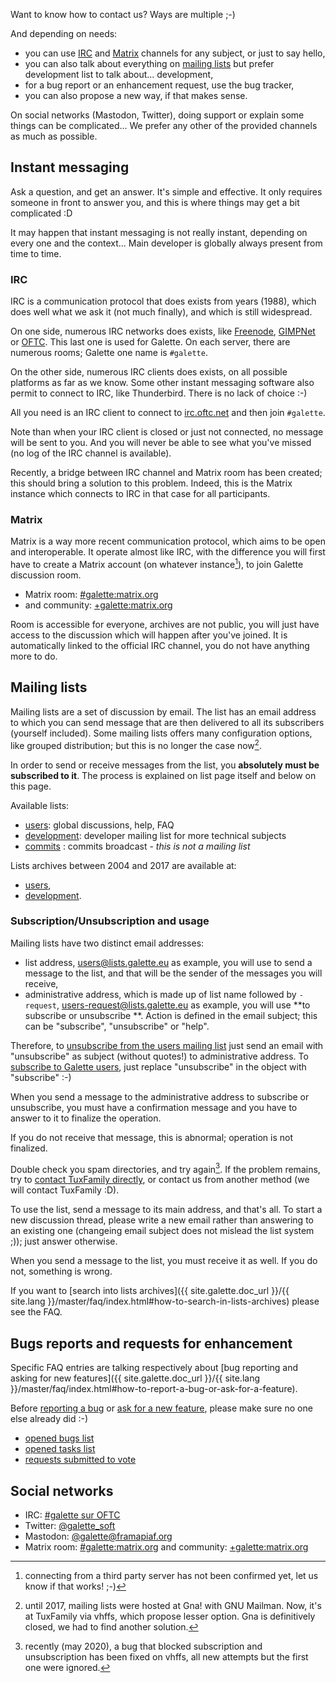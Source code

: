 Want to know how to contact us? Ways are multiple ;-)

And depending on needs:

* you can use [IRC](#irc) and [Matrix](#matrix) channels for any subject, or just to say hello,
* you can also talk about everything on [mailing lists](#mailing-lists) but prefer development list to talk about... development,
* for a bug report or an enhancement request, use the bug tracker,
* you can also propose a new way, if that makes sense.

On social networks (Mastodon, Twitter), doing support or explain some things can be complicated... We prefer any other of the provided channels as much as possible.

## Instant messaging

Ask a question, and get an answer. It's simple and effective. It only requires someone in front to answer you, and this is where things may get a bit complicated :D

It may happen that instant messaging is not really instant, depending on every one and the context... Main developer is globally always present from time to time.

### IRC

IRC is a communication protocol that does exists from years (1988), which does well what we ask it (not much finally), and which is still widespread.

On one side, numerous IRC networks does exists, like [Freenode](https://freenode.net), [GIMPNet](https://www.gimp.org/) or [OFTC](https://oftc.net). This last one is used for Galette. On each server, there are numerous rooms; Galette one name is `#galette`.

On the other side, numerous IRC clients does exists, on all possible platforms as far as we know. Some other instant messaging software also permit to connect to IRC, like Thunderbird. There is no lack of choice :-)

All you need is an IRC client to connect to [irc.oftc.net](irc://irc.oftc.net) and then join `#galette`.

Note than when your IRC client is closed or just not connected, no message will be sent to you. And you will never be able to see what you've missed (no log of the IRC channel is available).

Recently, a bridge between IRC channel and Matrix room has been created; this should bring a solution to this problem. Indeed, this is the Matrix instance which connects to IRC in that case for all participants.

### Matrix

Matrix is a way more recent communication protocol, which aims to be open and interoperable. It operate almost like IRC, with the difference you will first have to create a Matrix account (on whatever instance[^1]), to join Galette discussion room.

* Matrix room: [#galette:matrix.org](https://matrix.to/#/#galette:matrix.org)
* and community: [+galette:matrix.org](https://matrix.to/#/+galette:matrix.org)

Room is accessible for everyone, archives are not public, you will just have access to the discussion which will happen after you've joined.
It is automatically linked to the official IRC channel, you do not have anything more to do.

[^1]: connecting from a third party server has not been confirmed yet, let us know if that works! ;-)

## Mailing lists

Mailing lists are a set of discussion by email. The list has an email address to which you can send message that are then delivered to all its subscribers (yourself included). Some mailing lists offers many configuration options, like grouped distribution; but this is no longer the case now[^gna].

In order to send or receive messages from the list, you **absolutely must be subscribed to it**. The process is explained on list page itself and below on this page.

Available lists:

* [users](https://listengine.tuxfamily.org/lists.galette.eu/users/): global discussions, help, FAQ
* [development](https://listengine.tuxfamily.org/lists.galette.eu/devel): developer mailing list for more technical subjects
* [commits](https://listengine.tuxfamily.org/lists.galette.eu/commits/) : commits broadcast - *this is not a mailing list*

Lists archives between 2004 and 2017 are available at:

* [users](http://download.tuxfamily.org/galette/listes-galette/mail.gna.org/assets/images/galette-discussion/index.html),
* [development](http://download.tuxfamily.org/galette/listes-galette/mail.gna.org/assets/images/galette-devel/index.html).

### Subscription/Unsubscription and usage

Mailing lists have two distinct email addresses:

* list address, <users@lists.galette.eu> as example, you will use to send a message to the list, and that will be the sender of the messages you will receive,
* administrative address, which is made up of list name followed by `-request`, <users-request@lists.galette.eu> as example, you will use **to subscribe or unsubscribe **. Action is defined in the email subject; this can be "subscribe", "unsubscribe" or "help".

Therefore, to [unsubscribe from the users mailing list](mailto:users-request@lists.galette.eu?subject=unsubscribe) just send an email with "unsubscribe" as subject (without quotes!) to administrative address.
To [subscribe to Galette users](mailto:users-request@lists.galette.eu?subject=subscribe), just replace "unsubscribe" in the object with "subscribe" :-)

When you send a message to the administrative address to subscribe or unsubscribe, you must have a confirmation message and you have to answer to it to finalize the operation.

If you do not receive that message, this is abnormal; operation is not finalized.

Double check you spam directories, and try again[^buglist]. If the problem remains, try to [contact TuxFamily directly](https://www.tuxfamily.org/fr/contact), or contact us from another method (we will contact TuxFamily :D).

To use the list, send a message to its main address, and that's all. To start a new discussion thread, please write a new email rather than answering to an existing one (changeing email subject does not mislead the list system ;)); just answer otherwise.

When you send a message to the list, you must receive it as well. If you do not, something is wrong.

If you want to [search into lists archives]({{ site.galette.doc_url }}/{{ site.lang }}/master/faq/index.html#how-to-search-in-lists-archives) please see the FAQ.

[^gna]: until 2017, mailing lists were hosted at Gna! with GNU Mailman. Now, it's at TuxFamily via vhffs, which propose lesser option. Gna is definitively closed, we had to find another solution.
[^buglist]: recently (may 2020), a bug that blocked subscription and unsubscription has been fixed on vhffs, all new attempts but the first one were ignored.

## Bugs reports and requests for enhancement

Specific FAQ entries are talking respectively about [bug reporting and asking for new features]({{ site.galette.doc_url }}/{{ site.lang }}/master/faq/index.html#how-to-report-a-bug-or-ask-for-a-feature).

Before [reporting a bug](https://bugs.galette.eu/projects/galette) or [ask for a new feature](https://bugs.galette.eu/projects/galette/), please make sure no one else already did :-)

* [opened bugs list](https://bugs.galette.eu/projects/galette/issues?query_id=2)
* [opened tasks list](https://bugs.galette.eu/projects/galette/issues?query_id=3)
* [requests submitted to vote](https://vote.galette.eu)

## Social networks

* IRC: [#galette sur OFTC](irc://irc.oftc.net/#galette)
* Twitter: [@galette_soft](https://twitter.com/galette_soft)
* Mastodon: [@galette@framapiaf.org](https://framapiaf.org/@galette)
* Matrix room: [#galette:matrix.org](https://matrix.to/#/#galette:matrix.org) and community: [+galette:matrix.org](https://matrix.to/#/+galette:matrix.org)
